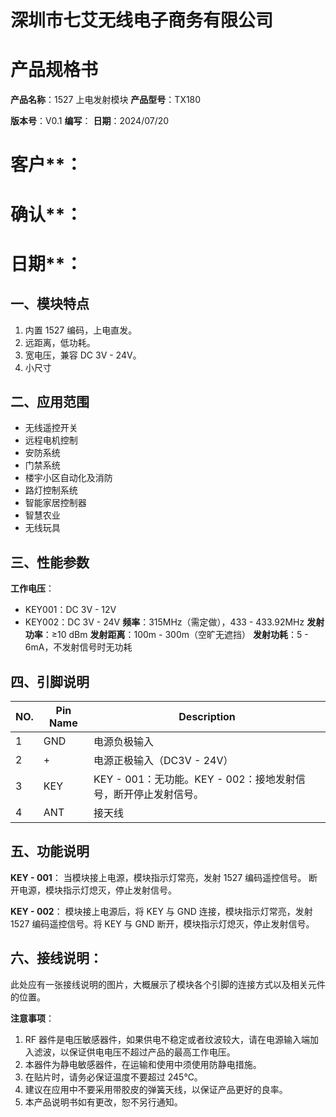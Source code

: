 # 深圳市七艾无线电子商务有限公司

# 产品规格书

**产品名称**：1527 上电发射模块
**产品型号**：TX180

**版本号**：V0.1
**编写**：
**日期**：2024/07/20

# 客户**：
# 确认**：
# 日期**：

## 一、模块特点
1. 内置 1527 编码，上电直发。
2. 远距离，低功耗。
3. 宽电压，兼容 DC 3V - 24V。
4. 小尺寸

## 二、应用范围
- 无线遥控开关
- 远程电机控制
- 安防系统
- 门禁系统
- 楼宇小区自动化及消防
- 路灯控制系统
- 智能家居控制器
- 智慧农业
- 无线玩具

## 三、性能参数
**工作电压**：
- KEY001：DC 3V - 12V
- KEY002：DC 3V - 24V
**频率**：315MHz（需定做），433 - 433.92MHz
**发射功率**：≥10 dBm
**发射距离**：100m - 300m（空旷无遮挡）
**发射功耗**：5 - 6mA，不发射信号时无功耗

## 四、引脚说明

| NO. | Pin Name | Description |
| ---- | ---- | ---- |
| 1 | GND | 电源负极输入 |
| 2 | + | 电源正极输入（DC3V - 24V） |
| 3 | KEY | KEY - 001：无功能。KEY - 002：接地发射信号，断开停止发射信号。 |
| 4 | ANT | 接天线 |

## 五、功能说明
**KEY - 001**：
当模块接上电源，模块指示灯常亮，发射 1527 编码遥控信号。
断开电源，模块指示灯熄灭，停止发射信号。

**KEY - 002**：
模块接上电源后，将 KEY 与 GND 连接，模块指示灯常亮，发射 1527 编码遥控信号。将 KEY 与 GND 断开，模块指示灯熄灭，停止发射信号。

## 六、接线说明：
此处应有一张接线说明的图片，大概展示了模块各个引脚的连接方式以及相关元件的位置。

**注意事项**：
1. RF 器件是电压敏感器件，如果供电不稳定或者纹波较大，请在电源输入端加入滤波，以保证供电电压不超过产品的最高工作电压。
2. 本器件为静电敏感器件，在运输和使用中须使用防静电措施。
3. 在贴片时，请务必保证温度不要超过 245℃。
4. 建议在应用中不要采用带胶皮的弹簧天线，以保证产品更好的良率。
5. 本产品说明书如有更改，恕不另行通知。